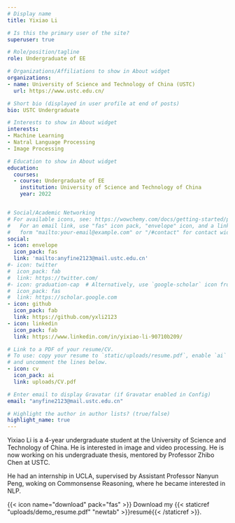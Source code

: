 ```yaml
---
# Display name
title: Yixiao Li

# Is this the primary user of the site?
superuser: true

# Role/position/tagline
role: Undergraduate of EE

# Organizations/Affiliations to show in About widget
organizations:
- name: University of Science and Technology of China (USTC)
  url: https://www.ustc.edu.cn/

# Short bio (displayed in user profile at end of posts)
bio: USTC Undergraduate 

# Interests to show in About widget
interests:
- Machine Learning
- Natral Language Processing
- Image Processing

# Education to show in About widget
education:
  courses:
  - course: Undergraduate of EE
    institution: University of Science and Technology of China
    year: 2022


# Social/Academic Networking
# For available icons, see: https://wowchemy.com/docs/getting-started/page-builder/#icons
#   For an email link, use "fas" icon pack, "envelope" icon, and a link in the
#   form "mailto:your-email@example.com" or "/#contact" for contact widget.
social:
- icon: envelope
  icon_pack: fas
  link: 'mailto:anyfine2123@mail.ustc.edu.cn'
#- icon: twitter
#  icon_pack: fab
#  link: https://twitter.com/
#- icon: graduation-cap  # Alternatively, use `google-scholar` icon from `ai` icon pack
#  icon_pack: fas
#  link: https://scholar.google.com
- icon: github
  icon_pack: fab
  link: https://github.com/yxli2123
- icon: linkedin
  icon_pack: fab
  link: https://www.linkedin.com/in/yixiao-li-90710b209/

# Link to a PDF of your resume/CV.
# To use: copy your resume to `static/uploads/resume.pdf`, enable `ai` icons in `params.toml`, 
# and uncomment the lines below.
- icon: cv
  icon_pack: ai
  link: uploads/CV.pdf

# Enter email to display Gravatar (if Gravatar enabled in Config)
email: "anyfine2123@mail.ustc.edu.cn"

# Highlight the author in author lists? (true/false)
highlight_name: true
---
```


Yixiao Li is a 4-year undergraduate student at the University of Science and Technology of China. He is interested in image and video processing. He is now working on his undergraduate thesis, mentored by Professor Zhibo Chen at USTC.

He had an internship in UCLA, supervised by Assistant Professor Nanyun Peng, woking on Commonsense Reasoning, where he became interested in NLP.

{{< icon name="download" pack="fas" >}} Download my {{< staticref "uploads/demo_resume.pdf" "newtab" >}}resumé{{< /staticref >}}.
